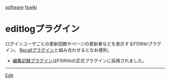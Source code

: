 ---
---
[software](/software)
[fswiki](/fswiki)

# editlogプラグイン
ログインユーザごとの更新回数やページの更新者などを表示するFSWikiプラグイン。
[Recallプラグイン](/Recallプラグイン)と組み合わせるとなお便利。
* [編集記録プラグイン](/編集記録プラグイン)はFSWikiの正式プラグインに採用されました。


----
[Edit](https://github.com/vitroid/vitroid.github.io/edit/master/MD/編集記録プラグイン.md)
